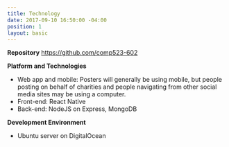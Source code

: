 ```yaml
---
title: Technology
date: 2017-09-10 16:50:00 -04:00
position: 1
layout: basic
---
```


**Repository**
https://github.com/comp523-602

**Platform and Technologies**
* Web app and mobile: Posters will generally be using mobile, but people posting on behalf of charities and people navigating from other social media sites may be using a computer.
* Front-end: React Native
* Back-end: NodeJS on Express, MongoDB

**Development Environment**
* Ubuntu server on DigitalOcean